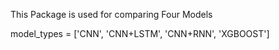 This Package is used for comparing Four Models

model_types = ['CNN', 'CNN+LSTM', 'CNN+RNN', 'XGBOOST']